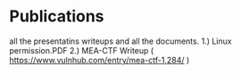 # Publications
all the presentatins writeups and all the documents. 
1.) Linux permission.PDF
2.) MEA-CTF Writeup ( https://www.vulnhub.com/entry/mea-ctf-1,284/ )
